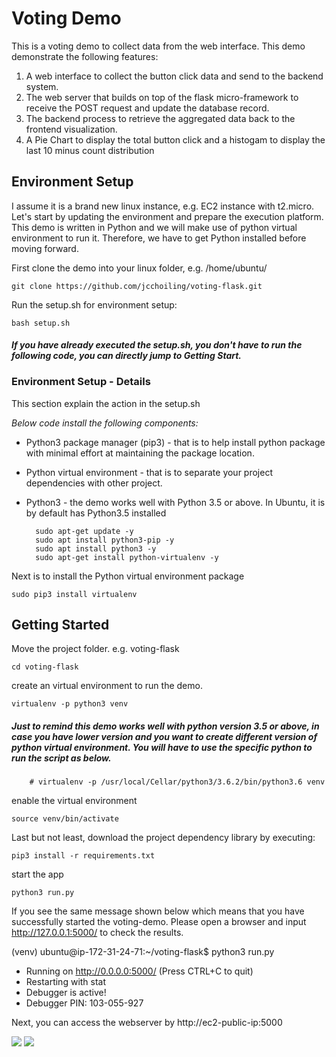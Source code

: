 # Voting Demo
This is a voting demo to collect data from the web interface. This demo demonstrate the following features: 
1. A web interface to collect the button click data and send to the backend system.
2. The web server that builds on top of the flask micro-framework to receive the POST request and update the database record. 
3. The backend process to retrieve the aggregated data back to the frontend visualization.
3. A Pie Chart to display the total button click and a histogam to display the last 10 minus count distribution

## Environment Setup
I assume it is a brand new linux instance, e.g. EC2 instance with t2.micro. Let's start by updating the environment and prepare the execution platform. This demo is written in Python and we will make use of python virtual environment to run it. Therefore, we have to get Python installed before moving forward. 

First clone the demo into your linux folder, e.g. /home/ubuntu/

    git clone https://github.com/jcchoiling/voting-flask.git
    
Run the setup.sh for environment setup:

    bash setup.sh 
    
#### *If you have already executed the setup.sh, you don't have to run the following code, you can directly jump to _Getting Start_.*

### Environment Setup - Details
This section explain the action in the setup.sh

_Below code install the following components:_
* Python3 package manager (pip3) - that is to help install python package with minimal effort at maintaining the package location.
* Python virtual environment - that is to separate your project dependencies with other project.
* Python3 - the demo works well with Python 3.5 or above. In Ubuntu, it is by default has Python3.5 installed

        sudo apt-get update -y
        sudo apt install python3-pip -y
        sudo apt install python3 -y
        sudo apt-get install python-virtualenv -y

Next is to install the Python virtual environment package

    sudo pip3 install virtualenv

## Getting Started

Move the project folder. e.g. voting-flask  
    
    cd voting-flask

create an virtual environment to run the demo.

    virtualenv -p python3 venv

##### *Just to remind this demo works well with python version 3.5 or above, in case you have lower version and you want to create different version of python virtual environment. You will have to use the specific python to run the script as below.*

        # virtualenv -p /usr/local/Cellar/python3/3.6.2/bin/python3.6 venv
  

enable the virtual environment

    source venv/bin/activate

Last but not least, download the project dependency library by executing:

    pip3 install -r requirements.txt

start the app

    python3 run.py

If you see the same message shown below which means that you have successfully started the voting-demo. Please open a browser and input http://127.0.0.1:5000/ to check the results.

(venv) ubuntu@ip-172-31-24-71:~/voting-flask$ python3 run.py
 * Running on http://0.0.0.0:5000/ (Press CTRL+C to quit)
 * Restarting with stat
 * Debugger is active!
 * Debugger PIN: 103-055-927    


 Next, you can access the webserver by http://ec2-public-ip:5000

<img src=https://i.imgur.com/pfik5S7.png>
<img src=https://i.imgur.com/qnEfmM1.png>


